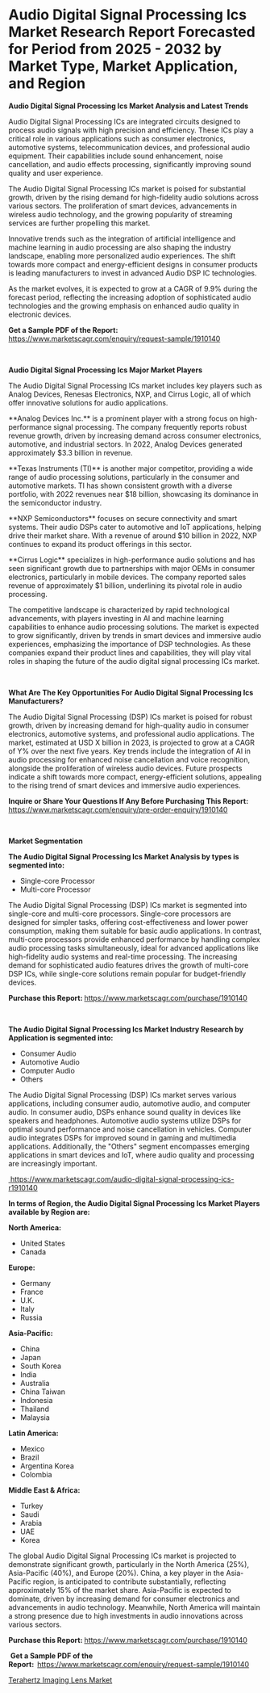 <p><h1>Audio Digital Signal Processing Ics Market Research Report Forecasted for Period from 2025 -  2032 by Market Type, Market Application, and Region</h1></p><p><strong>Audio Digital Signal Processing Ics Market Analysis and Latest Trends</strong></p>
<p><p>Audio Digital Signal Processing ICs are integrated circuits designed to process audio signals with high precision and efficiency. These ICs play a critical role in various applications such as consumer electronics, automotive systems, telecommunication devices, and professional audio equipment. Their capabilities include sound enhancement, noise cancellation, and audio effects processing, significantly improving sound quality and user experience. </p><p>The Audio Digital Signal Processing ICs market is poised for substantial growth, driven by the rising demand for high-fidelity audio solutions across various sectors. The proliferation of smart devices, advancements in wireless audio technology, and the growing popularity of streaming services are further propelling this market. </p><p>Innovative trends such as the integration of artificial intelligence and machine learning in audio processing are also shaping the industry landscape, enabling more personalized audio experiences. The shift towards more compact and energy-efficient designs in consumer products is leading manufacturers to invest in advanced Audio DSP IC technologies. </p><p>As the market evolves, it is expected to grow at a CAGR of 9.9% during the forecast period, reflecting the increasing adoption of sophisticated audio technologies and the growing emphasis on enhanced audio quality in electronic devices.</p></p>
<p><strong>Get a Sample PDF of the Report:&nbsp;</strong> <a href="https://www.marketscagr.com/enquiry/request-sample/1910140?utm_campaign=1920&utm_medium=2&utm_source=Github&utm_content=ia&utm_term=13022025&utm_id=audio-digital-signal-processing-ics">https://www.marketscagr.com/enquiry/request-sample/1910140</a></p>
<p>&nbsp;</p>
<p><strong>Audio Digital Signal Processing Ics Major Market Players</strong></p>
<p><p>The Audio Digital Signal Processing ICs market includes key players such as Analog Devices, Renesas Electronics, NXP, and Cirrus Logic, all of which offer innovative solutions for audio applications. </p><p>**Analog Devices Inc.** is a prominent player with a strong focus on high-performance signal processing. The company frequently reports robust revenue growth, driven by increasing demand across consumer electronics, automotive, and industrial sectors. In 2022, Analog Devices generated approximately $3.3 billion in revenue.</p><p>**Texas Instruments (TI)** is another major competitor, providing a wide range of audio processing solutions, particularly in the consumer and automotive markets. TI has shown consistent growth with a diverse portfolio, with 2022 revenues near $18 billion, showcasing its dominance in the semiconductor industry.</p><p>**NXP Semiconductors** focuses on secure connectivity and smart systems. Their audio DSPs cater to automotive and IoT applications, helping drive their market share. With a revenue of around $10 billion in 2022, NXP continues to expand its product offerings in this sector.</p><p>**Cirrus Logic** specializes in high-performance audio solutions and has seen significant growth due to partnerships with major OEMs in consumer electronics, particularly in mobile devices. The company reported sales revenue of approximately $1 billion, underlining its pivotal role in audio processing.</p><p>The competitive landscape is characterized by rapid technological advancements, with players investing in AI and machine learning capabilities to enhance audio processing solutions. The market is expected to grow significantly, driven by trends in smart devices and immersive audio experiences, emphasizing the importance of DSP technologies. As these companies expand their product lines and capabilities, they will play vital roles in shaping the future of the audio digital signal processing ICs market.</p></p>
<p>&nbsp;</p>
<p><strong>What Are The Key Opportunities For Audio Digital Signal Processing Ics Manufacturers?</strong></p>
<p><p>The Audio Digital Signal Processing (DSP) ICs market is poised for robust growth, driven by increasing demand for high-quality audio in consumer electronics, automotive systems, and professional audio applications. The market, estimated at USD X billion in 2023, is projected to grow at a CAGR of Y% over the next five years. Key trends include the integration of AI in audio processing for enhanced noise cancellation and voice recognition, alongside the proliferation of wireless audio devices. Future prospects indicate a shift towards more compact, energy-efficient solutions, appealing to the rising trend of smart devices and immersive audio experiences.</p></p>
<p><strong>Inquire or Share Your Questions If Any Before Purchasing This Report:</strong> <a href="https://www.marketscagr.com/enquiry/pre-order-enquiry/1910140?utm_campaign=1920&utm_medium=2&utm_source=Github&utm_content=ia&utm_term=13022025&utm_id=audio-digital-signal-processing-ics">https://www.marketscagr.com/enquiry/pre-order-enquiry/1910140</a></p>
<p>&nbsp;</p>
<p><strong>Market Segmentation</strong></p>
<p><strong>The Audio Digital Signal Processing Ics Market Analysis by types is segmented into:</strong></p>
<p><ul><li>Single-core Processor</li><li>Multi-core Processor</li></ul></p>
<p><p>The Audio Digital Signal Processing (DSP) ICs market is segmented into single-core and multi-core processors. Single-core processors are designed for simpler tasks, offering cost-effectiveness and lower power consumption, making them suitable for basic audio applications. In contrast, multi-core processors provide enhanced performance by handling complex audio processing tasks simultaneously, ideal for advanced applications like high-fidelity audio systems and real-time processing. The increasing demand for sophisticated audio features drives the growth of multi-core DSP ICs, while single-core solutions remain popular for budget-friendly devices.</p></p>
<p><strong>Purchase this Report:&nbsp;</strong><a href="https://www.marketscagr.com/purchase/1910140?utm_campaign=1920&utm_medium=2&utm_source=Github&utm_content=ia&utm_term=13022025&utm_id=audio-digital-signal-processing-ics">https://www.marketscagr.com/purchase/1910140</a></p>
<p>&nbsp;</p>
<p><strong>The Audio Digital Signal Processing Ics Market Industry Research by Application is segmented into:</strong></p>
<p><ul><li>Consumer Audio</li><li>Automotive Audio</li><li>Computer Audio</li><li>Others</li></ul></p>
<p><p>The Audio Digital Signal Processing (DSP) ICs market serves various applications, including consumer audio, automotive audio, and computer audio. In consumer audio, DSPs enhance sound quality in devices like speakers and headphones. Automotive audio systems utilize DSPs for optimal sound performance and noise cancellation in vehicles. Computer audio integrates DSPs for improved sound in gaming and multimedia applications. Additionally, the "Others" segment encompasses emerging applications in smart devices and IoT, where audio quality and processing are increasingly important.</p></p>
<p><a href="https://www.marketscagr.com/audio-digital-signal-processing-ics-r1910140?utm_campaign=1920&utm_medium=2&utm_source=Github&utm_content=ia&utm_term=13022025&utm_id=audio-digital-signal-processing-ics">&nbsp;https://www.marketscagr.com/audio-digital-signal-processing-ics-r1910140</a></p>
<p><strong>In terms of Region, the Audio Digital Signal Processing Ics Market Players available by Region are:</strong></p>
<p>
    <p> <strong> North America: </strong>
        <ul>
            <li>United States</li>
            <li>Canada</li>
        </ul>
        </p> 
    <p> <strong> Europe: </strong>
        <ul>
            <li>Germany</li>
            <li>France</li>
            <li>U.K.</li>
            <li>Italy</li>
            <li>Russia</li>
        </ul>
        </p> 
    <p> <strong> Asia-Pacific: </strong>
        <ul>
            <li>China</li>
            <li>Japan</li>
            <li>South Korea</li>
            <li>India</li>
            <li>Australia</li>
            <li>China Taiwan</li>
            <li>Indonesia</li>
            <li>Thailand</li>
            <li>Malaysia</li>
        </ul>
        </p> 
    <p> <strong> Latin America: </strong>
        <ul>
            <li>Mexico</li>
            <li>Brazil</li>
            <li>Argentina Korea</li>
            <li>Colombia</li>
        </ul>
        </p> 
    <p> <strong> Middle East & Africa: </strong>
        <ul>
            <li>Turkey</li>
            <li>Saudi</li>
            <li>Arabia</li>
            <li>UAE</li>
            <li>Korea</li>
        </ul>
    </p>
    </p>
<p><p>The global Audio Digital Signal Processing ICs market is projected to demonstrate significant growth, particularly in the North America (25%), Asia-Pacific (40%), and Europe (20%). China, a key player in the Asia-Pacific region, is anticipated to contribute substantially, reflecting approximately 15% of the market share. Asia-Pacific is expected to dominate, driven by increasing demand for consumer electronics and advancements in audio technology. Meanwhile, North America will maintain a strong presence due to high investments in audio innovations across various sectors.</p></p>
<p><strong>Purchase this Report: </strong><a href="https://www.marketscagr.com/purchase/1910140?utm_campaign=1920&utm_medium=2&utm_source=Github&utm_content=ia&utm_term=13022025&utm_id=audio-digital-signal-processing-ics">https://www.marketscagr.com/purchase/1910140</a></p>
<p>&nbsp;<strong>Get a Sample PDF of the Report:&nbsp;&nbsp;</strong><a href="https://www.marketscagr.com/enquiry/request-sample/1910140?utm_campaign=1920&utm_medium=2&utm_source=Github&utm_content=ia&utm_term=13022025&utm_id=audio-digital-signal-processing-ics">https://www.marketscagr.com/enquiry/request-sample/1910140</a></p>
<p><strong></strong></p>
<p><p><a href="https://github.com/JakirUddin511/Market-Research-Report-List-1/blob/main/terahertz-imaging-lens-market.md?utm_campaign=1920&utm_medium=2&utm_source=Github&utm_content=ia&utm_term=13022025&utm_id=audio-digital-signal-processing-ics">Terahertz Imaging Lens Market</a></p></p>